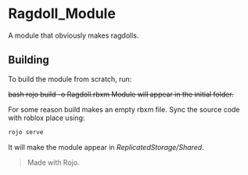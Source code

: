 # Ragdoll_Module
A module that obviously makes ragdolls.

## Building
To build the module from scratch, run:

<s>bash
rojo build -o Ragdoll.rbxm
Module will appear in the initial folder.
</s>

For some reason build makes an empty rbxm file.
Sync the source code with roblox place using:
```bash
rojo serve
```
It will make the module appear in *ReplicatedStorage/Shared*.
>Made with Rojo.
